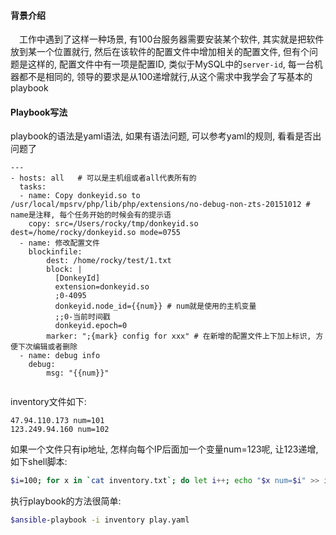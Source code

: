 #### 背景介绍

&emsp;工作中遇到了这样一种场景, 有100台服务器需要安装某个软件, 其实就是把软件放到某一个位置就行, 然后在该软件的配置文件中增加相关的配置文件, 但有个问题是这样的, 配置文件中有一项是配置ID, 类似于MySQL中的`server-id`, 每一台机器都不是相同的, 领导的要求是从100递增就行,从这个需求中我学会了写基本的playbook


#### Playbook写法

playbook的语法是yaml语法, 如果有语法问题, 可以参考yaml的规则, 看看是否出问题了

```
---
- hosts: all   # 可以是主机组或者all代表所有的
  tasks:
  - name: Copy donkeyid.so to /usr/local/mpsrv/php/lib/php/extensions/no-debug-non-zts-20151012 # name是注释, 每个任务开始的时候会有的提示语
    copy: src=/Users/rocky/tmp/donkeyid.so dest=/home/rocky/donkeyid.so mode=0755
  - name: 修改配置文件
    blockinfile:
        dest: /home/rocky/test/1.txt
        block: |
          [DonkeyId]
          extension=donkeyid.so
          ;0-4095
          donkeyid.node_id={{num}} # num就是使用的主机变量
          ;;0-当前时间戳
          donkeyid.epoch=0
        marker: ";{mark} config for xxx" # 在新增的配置文件上下加上标识, 方便下次编辑或者删除
  - name: debug info
    debug:
        msg: "{{num}}"


```

inventory文件如下:

```
47.94.110.173 num=101
123.249.94.160 num=102

```

如果一个文件只有ip地址, 怎样向每个IP后面加一个变量num=123呢, 让123递增, 如下shell脚本:

```bash
$i=100; for x in `cat inventory.txt`; do let i++; echo "$x num=$i" >> inventory.copy;done

```


执行playbook的方法很简单:

```bash
$ansible-playbook -i inventory play.yaml

```